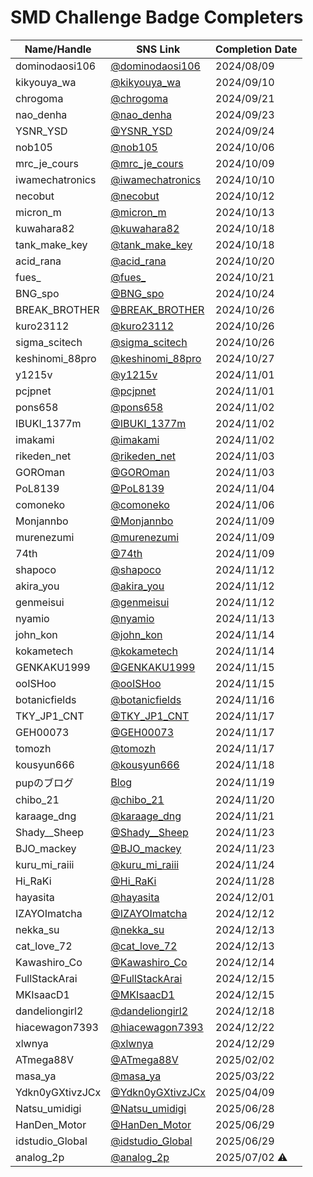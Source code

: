 # SMD Challenge Badge Completers

| Name/Handle            | SNS Link                                                                           | Completion Date |
|------------------------|------------------------------------------------------------------------------------|-----------------|
| dominodaosi106         | [@dominodaosi106](https://Twitter.com/dominodaosi106/status/1821849628398252090)   | 2024/08/09      |
| kikyouya_wa            | [@kikyouya_wa](https://Twitter.com/kikyouya_wa/status/1833388959856267572)         | 2024/09/10      |
| chrogoma               | [@chrogoma](https://Twitter.com/chrogoma/status/1837483434882547880)               | 2024/09/21      |
| nao_denha              | [@nao_denha](https://Twitter.com/nao_denha/status/1838162947585278253)             | 2024/09/23      |
| YSNR_YSD               | [@YSNR_YSD](https://Twitter.com/YSNR_YSD/status/1838555337408012621)               | 2024/09/24      |
| nob105                 | [@nob105](https://Twitter.com/nob105/status/1842887974956204135)                   | 2024/10/06      |
| mrc_je_cours           | [@mrc_je_cours](https://Twitter.com/mrc_je_cours/status/1843982311962051063)       | 2024/10/09      |
| iwamechatronics        | [@iwamechatronics](https://Twitter.com/iwamechatronics/status/1844300497609691366) | 2024/10/10      |
| necobut                | [@necobut](https://Twitter.com/necobut/status/1844926992942235731)                 | 2024/10/12      |
| micron_m               | [@micron_m](https://Twitter.com/micron_m/status/1845320387997122735)               | 2024/10/13      |
| kuwahara82             | [@kuwahara82](https://Twitter.com/kuwahara82/status/1847188529841164394)           | 2024/10/18      |
| tank_make_key          | [@tank_make_key](https://Twitter.com/tank_make_key/status/1847229723002482716)     | 2024/10/18      |
| acid_rana              | [@acid_rana](https://Twitter.com/acid_rana/status/1847938870345863402)             | 2024/10/20      |
| fues_                  | [@fues_](https://Twitter.com/fues_/status/1848347757205234134)                     | 2024/10/21      |
| BNG_spo                | [@BNG_spo](https://Twitter.com/BNG_spo/status/1849254634566938833)                 | 2024/10/24      |
| BREAK_BROTHER          | [@BREAK_BROTHER](https://Twitter.com/BREAK_BROTHER/status/1850032147475902741)     | 2024/10/26      |
| kuro23112              | [@kuro23112](https://Twitter.com/kuro23112/status/1850061717923037547)             | 2024/10/26      |
| sigma_scitech          | [@sigma_scitech](https://Twitter.com/sigma_scitech/status/1850184716068307249)     | 2024/10/26      |
| keshinomi_88pro        | [@keshinomi_88pro](https://Twitter.com/keshinomi_88pro/status/1850464400664047688) | 2024/10/27      |
| y1215v                 | [@y1215v](https://Twitter.com/y1215v/status/1852266618510020769)                   | 2024/11/01      |
| pcjpnet                | [@pcjpnet](https://Twitter.com/pcjpnet/status/1852350987882922005)                 | 2024/11/01      |
| pons658                | [@pons658](https://Twitter.com/pons658/status/1852585444682424722)                 | 2024/11/02      |
| IBUKI_1377m            | [@IBUKI_1377m](https://Twitter.com/IBUKI_1377m/status/1852608130330304633)         | 2024/11/02      |
| imakami                | [@imakami](https://Twitter.com/imakami/status/1852722093596766684)                 | 2024/11/02      |
| rikeden_net            | [@rikeden_net](https://Twitter.com/rikeden_net/status/1852882288507576664)         | 2024/11/03      |
| GOROman                | [@GOROman](https://Twitter.com/GOROman/status/1852939111734383080)                 | 2024/11/03      |
| PoL8139                | [@PoL8139](https://Twitter.com/PoL8139/status/1853108131477512296)                 | 2024/11/04      |
| comoneko               | [@comoneko](https://Twitter.com/comoneko/status/1853834744972341593)               | 2024/11/06      |
| Monjannbo              | [@Monjannbo](https://Twitter.com/Monjannbo/status/1855169408181952913)             | 2024/11/09      |
| murenezumi             | [@murenezumi](https://Twitter.com/murenezumi/status/1855226739812962361)           | 2024/11/09      |
| 74th                   | [@74th](https://Twitter.com/74th/status/1855243325663851002)                       | 2024/11/09      |
| shapoco                | [@shapoco](https://Twitter.com/shapoco/status/1856270905250590761)                 | 2024/11/12      |
| akira_you              | [@akira_you](https://Twitter.com/akira_you/status/1856292540070408367)             | 2024/11/12      |
| genmeisui              | [@genmeisui](https://Twitter.com/genmeisui/status/1856294153010983244)             | 2024/11/12      |
| nyamio                 | [@nyamio](https://Twitter.com/nyamio/status/1856670912592117989)                   | 2024/11/13      |
| john_kon               | [@john_kon](https://Twitter.com/john_kon/status/1857045930924490906)               | 2024/11/14      |
| kokametech             | [@kokametech](https://Twitter.com/kokametech/status/1857060640159867286)           | 2024/11/14      |
| GENKAKU1999            | [@GENKAKU1999](https://Twitter.com/GENKAKU1999/status/1857099795418300504)         | 2024/11/15      |
| ooISHoo                | [@ooISHoo](https://Twitter.com/ooISHoo/status/1857401654267585012)                 | 2024/11/15      |
| botanicfields          | [@botanicfields](https://Twitter.com/botanicfields/status/1857689964810744313)     | 2024/11/16      |
| TKY_JP1_CNT            | [@TKY_JP1_CNT](https://Twitter.com/TKY_JP1_CNT/status/1857804335566172303)         | 2024/11/17      |
| GEH00073               | [@GEH00073](https://Twitter.com/GEH00073/status/1857921514789810634)               | 2024/11/17      |
| tomozh                 | [@tomozh](https://Twitter.com/tomozh/status/1858145340794532332)                   | 2024/11/17      |
| kousyun666             | [@kousyun666](https://Twitter.com/kousyun666/status/1858392428929249529)           | 2024/11/18      |
| pupのブログ            | [Blog](https://pup.doorblog.jp/archives/58803044.html)                             | 2024/11/19      |
| chibo_21               | [@chibo_21](https://Twitter.com/chibo_21/status/1858904388900974595)               | 2024/11/20      |
| karaage_dng            | [@karaage_dng](https://Twitter.com/karaage_dng/status/1859589274892673411)         | 2024/11/21      |
| Shady__Sheep           | [@Shady__Sheep](https://Twitter.com/Shady__Sheep/status/1860037922705334503)       | 2024/11/23      |
| BJO_mackey             | [@BJO_mackey](https://Twitter.com/BJO_mackey/status/1860312316400795711)           | 2024/11/23      |
| kuru_mi_raiii          | [@kuru_mi_raiii](https://Twitter.com/kuru_mi_raiii/status/1860686268516204945)     | 2024/11/24      |
| Hi_RaKi                | [@Hi_RaKi](https://Twitter.com/Hi_RaKi/status/1862071314225459451)                 | 2024/11/28      |
| hayasita               | [@hayasita](https://Twitter.com/hayasita/status/1862879508799660376)               | 2024/12/01      |
| IZAYOImatcha           | [@IZAYOImatcha](https://Twitter.com/IZAYOImatcha/status/1867196032951673297)       | 2024/12/12      |
| nekka_su               | [@nekka_su](https://Twitter.com/nekka_su/status/1867486559047725533)               | 2024/12/13      |
| cat_love_72            | [@cat_love_72](https://Twitter.com/cat_love_72/status/1867543416705581559)         | 2024/12/13      |
| Kawashiro_Co           | [@Kawashiro_Co](https://Twitter.com/Kawashiro_Co/status/1867858733323505836)       | 2024/12/14      |
| FullStackArai          | [@FullStackArai](https://Twitter.com/FullStackArai/status/1867966575057539360)     | 2024/12/15      |
| MKIsaacD1              | [@MKIsaacD1](https://Twitter.com/MKIsaacD1/status/1868244984132227207)             | 2024/12/15      |
| dandeliongirl2         | [@dandeliongirl2](https://Twitter.com/dandeliongirl2/status/1869325003621310617)   | 2024/12/18      |
| hiacewagon7393         | [@hiacewagon7393](https://Twitter.com/hiacewagon7393/status/1870710756087673058)   | 2024/12/22      |
| xlwnya                 | [@xlwnya](https://Twitter.com/xlwnya/status/1872926099497467932)                   | 2024/12/29      |
| ATmega88V              | [@ATmega88V](https://Twitter.com/ATmega88V/status/1885908128304406543)             | 2025/02/02      |
| masa_ya                | [@masa_ya](https://Twitter.com/masa_ya/status/1903115760899424556)                 | 2025/03/22      |
| Ydkn0yGXtivzJCx        | [@Ydkn0yGXtivzJCx](https://Twitter.com/Ydkn0yGXtivzJCx/status/1909885373351956519) | 2025/04/09      |
| Natsu_umidigi          | [@Natsu_umidigi](https://Twitter.com/Natsu_umidigi/status/1938939605514076395)     | 2025/06/28      |
| HanDen_Motor           | [@HanDen_Motor](https://Twitter.com/HanDen_Motor/status/1939243479676363141)       | 2025/06/29      |
| idstudio_Global        | [@idstudio_Global](https://Twitter.com/idstudio_Global/status/1939263672389693907) | 2025/06/29      |
| analog_2p              | [@analog_2p](https://Twitter.com/analog_2p/status/1940391889561411780)             | 2025/07/02 ⚠   |


